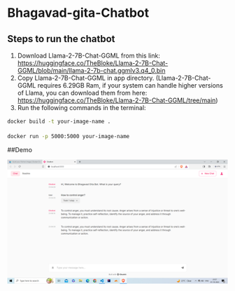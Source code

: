 # Bhagavad-gita-Chatbot

## Steps to run the chatbot

1. Download Llama-2-7B-Chat-GGML from this link: https://huggingface.co/TheBloke/Llama-2-7B-Chat-GGML/blob/main/llama-2-7b-chat.ggmlv3.q4_0.bin
2. Copy Llama-2-7B-Chat-GGML in app directory. (Llama-2-7B-Chat-GGML requires 6.29GB Ram, if your system can handle higher versions of Llama, you can download them from here: https://huggingface.co/TheBloke/Llama-2-7B-Chat-GGML/tree/main)
3. Run the following commands in the terminal:
```bash
docker build -t your-image-name .

docker run -p 5000:5000 your-image-name
```

##Demo

![Alt text](demo-1.png)

